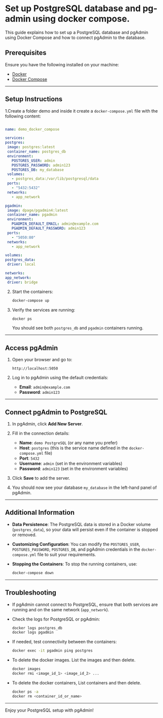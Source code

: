 # Set up PostgreSQL database and pg-admin ​using docker compose.


This guide explains how to set up a PostgreSQL database and pgAdmin using Docker Compose and how to connect pgAdmin to the database.

## Prerequisites

Ensure you have the following installed on your machine:
- [Docker](https://www.docker.com/products/docker-desktop)
- [Docker Compose](https://docs.docker.com/compose/)

---

## Setup Instructions

1.Create a folder demo and inside it create a `docker-compose.yml` file with the following content:

   ```yaml
   
name: demo_docker_compose

services:
  postgres:
    image: postgres:latest
    container_name: postgres_db
    environment:
      POSTGRES_USER: admin
      POSTGRES_PASSWORD: admin123
      POSTGRES_DB: my_database
    volumes:
      - postgres_data:/var/lib/postgresql/data
    ports:
      - "5432:5432"
    networks:
      - app_network

  pgadmin:
    image: dpage/pgadmin4:latest
    container_name: pgadmin
    environment:
      PGADMIN_DEFAULT_EMAIL: admin@example.com
      PGADMIN_DEFAULT_PASSWORD: admin123
    ports:
      - "5050:80"
    networks:
      - app_network

volumes:
  postgres_data:
    driver: local

networks:
  app_network:
    driver: bridge    
   ```

2. Start the containers:
   ```bash
   docker-compose up
   ```

3. Verify the services are running:
   ```bash
   docker ps
   ```

   You should see both `postgres_db` and `pgadmin` containers running.

---

## Access pgAdmin

1. Open your browser and go to:
   ```
   http://localhost:5050
   ```

2. Log in to pgAdmin using the default credentials:
   - **Email**: `admin@example.com`
   - **Password**: `admin123`

---

## Connect pgAdmin to PostgreSQL

1. In pgAdmin, click **Add New Server**.

2. Fill in the connection details:
   - **Name**: `demo PostgreSQL` (or any name you prefer)
   - **Host**: `postgres` (this is the service name defined in the `docker-compose.yml` file)
   - **Port**: `5432`
   - **Username**: `admin` (set in the environment variables)
   - **Password**: `admin123` (set in the environment variables)

3. Click **Save** to add the server.

4. You should now see your database `my_database` in the left-hand panel of pgAdmin.

---

## Additional Information

- **Data Persistence**:
  The PostgreSQL data is stored in a Docker volume (`postgres_data`), so your data will persist even if the container is stopped or removed.

- **Customizing Configuration**:
  You can modify the `POSTGRES_USER`, `POSTGRES_PASSWORD`, `POSTGRES_DB`, and pgAdmin credentials in the `docker-compose.yml` file to suit your requirements.

- **Stopping the Containers**:
  To stop the running containers, use:
  ```bash
  docker-compose down
  ```

---

## Troubleshooting

- If pgAdmin cannot connect to PostgreSQL, ensure that both services are running and on the same network (`app_network`).
- Check the logs for PostgreSQL or pgAdmin:
  ```bash
  docker logs postgres_db
  docker logs pgadmin
  ```
- If needed, test connectivity between the containers:
  ```bash
  docker exec -it pgadmin ping postgres
  ```

- To delete the docker images. List the images and then delete.
  ```bash
  docker images
  docker rmi <image_id_1> <image_id_2> ...
  ```

- To delete the docker containers, List containers and then delete.
  ```bash
  docker ps -a
  docker rm <container_id_or_name>

  ```



---

Enjoy your PostgreSQL setup with pgAdmin!

